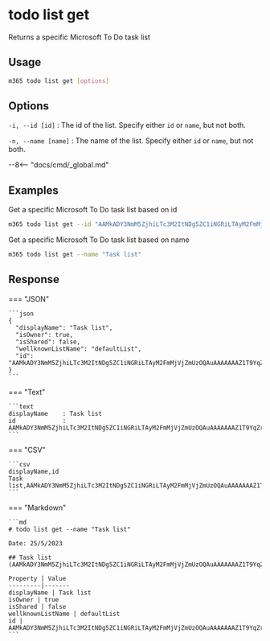 # todo list get

Returns a specific Microsoft To Do task list

## Usage

```sh
m365 todo list get [options]
```

## Options

`-i, --id [id]`
: The id of the list. Specify either `id` or `name`, but not both.

`-n, --name [name]`
: The name of the list. Specify either `id` or `name`, but not both.

--8<-- "docs/cmd/_global.md"

## Examples

Get a specific Microsoft To Do task list based on id

```sh
m365 todo list get --id "AAMkADY3NmM5ZjhiLTc3M2ItNDg5ZC1iNGRiLTAyM2FmMjVjZmUzOQAuAAAAAAAZ1T9YqZrvS66KkevskFAXAQBEMhhN5VK7RaaKpIc1KhMKAAAZ3e1AAAA="
```

Get a specific Microsoft To Do task list based on name

```sh
m365 todo list get --name "Task list"
```

## Response

=== "JSON"

    ```json
    {
      "displayName": "Task list",
      "isOwner": true,
      "isShared": false,
      "wellknownListName": "defaultList",
      "id": "AAMkADY3NmM5ZjhiLTc3M2ItNDg5ZC1iNGRiLTAyM2FmMjVjZmUzOQAuAAAAAAAZ1T9YqZrvS66KkevskFAXAQBEMhhN5VK7RaaKpIc1KhMKAAAZ3e1AAAA="
    }
    ```

=== "Text"

    ```text
    displayName    : Task list
    id             : AAMkADY3NmM5ZjhiLTc3M2ItNDg5ZC1iNGRiLTAyM2FmMjVjZmUzOQAuAAAAAAAZ1T9YqZrvS66KkevskFAXAQBEMhhN5VK7RaaKpIc1KhMKAAAZ3e1AAAA=
    ```

=== "CSV"

    ```csv
    displayName,id
    Task list,AAMkADY3NmM5ZjhiLTc3M2ItNDg5ZC1iNGRiLTAyM2FmMjVjZmUzOQAuAAAAAAAZ1T9YqZrvS66KkevskFAXAQBEMhhN5VK7RaaKpIc1KhMKAAAZ3e1AAAA=
    ```

=== "Markdown"

    ```md
    # todo list get --name "Task list"

    Date: 25/5/2023

    ## Task list (AAMkADY3NmM5ZjhiLTc3M2ItNDg5ZC1iNGRiLTAyM2FmMjVjZmUzOQAuAAAAAAAZ1T9YqZrvS66KkevskFAXAQBEMhhN5VK7RaaKpIc1KhMKAAAZ3e1AAAA=)
    
    Property | Value
    ---------|-------
    displayName | Task list
    isOwner | true
    isShared | false
    wellknownListName | defaultList
    id | AAMkADY3NmM5ZjhiLTc3M2ItNDg5ZC1iNGRiLTAyM2FmMjVjZmUzOQAuAAAAAAAZ1T9YqZrvS66KkevskFAXAQBEMhhN5VK7RaaKpIc1KhMKAAAZ3e1AAAA=
    ```
